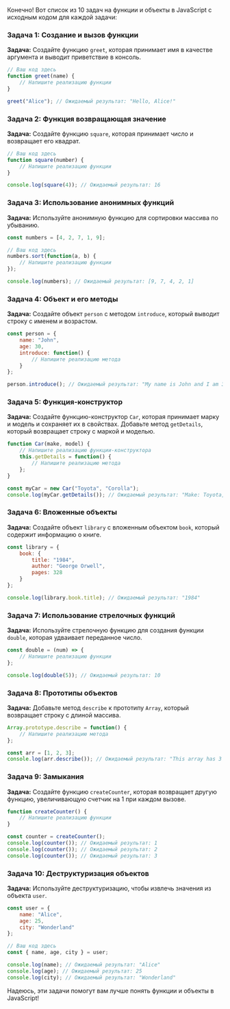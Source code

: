Конечно! Вот список из 10 задач на функции и объекты в JavaScript с исходным кодом для каждой задачи:

### Задача 1: Создание и вызов функции

**Задача:** Создайте функцию `greet`, которая принимает имя в качестве аргумента и выводит приветствие в консоль.

```javascript
// Ваш код здесь
function greet(name) {
    // Напишите реализацию функции
}

greet("Alice"); // Ожидаемый результат: "Hello, Alice!"
```

### Задача 2: Функция возвращающая значение

**Задача:** Создайте функцию `square`, которая принимает число и возвращает его квадрат.

```javascript
// Ваш код здесь
function square(number) {
    // Напишите реализацию функции
}

console.log(square(4)); // Ожидаемый результат: 16
```

### Задача 3: Использование анонимных функций

**Задача:** Используйте анонимную функцию для сортировки массива по убыванию.

```javascript
const numbers = [4, 2, 7, 1, 9];

// Ваш код здесь
numbers.sort(function(a, b) {
    // Напишите реализацию функции
});

console.log(numbers); // Ожидаемый результат: [9, 7, 4, 2, 1]
```

### Задача 4: Объект и его методы

**Задача:** Создайте объект `person` с методом `introduce`, который выводит строку с именем и возрастом.

```javascript
const person = {
    name: "John",
    age: 30,
    introduce: function() {
        // Напишите реализацию метода
    }
};

person.introduce(); // Ожидаемый результат: "My name is John and I am 30 years old."
```

### Задача 5: Функция-конструктор

**Задача:** Создайте функцию-конструктор `Car`, которая принимает марку и модель и сохраняет их в свойствах. Добавьте метод `getDetails`, который возвращает строку с маркой и моделью.

```javascript
function Car(make, model) {
    // Напишите реализацию функции-конструктора
    this.getDetails = function() {
        // Напишите реализацию метода
    };
}

const myCar = new Car("Toyota", "Corolla");
console.log(myCar.getDetails()); // Ожидаемый результат: "Make: Toyota, Model: Corolla"
```

### Задача 6: Вложенные объекты

**Задача:** Создайте объект `library` с вложенным объектом `book`, который содержит информацию о книге.

```javascript
const library = {
    book: {
        title: "1984",
        author: "George Orwell",
        pages: 328
    }
};

console.log(library.book.title); // Ожидаемый результат: "1984"
```

### Задача 7: Использование стрелочных функций

**Задача:** Используйте стрелочную функцию для создания функции `double`, которая удваивает переданное число.

```javascript
const double = (num) => {
    // Напишите реализацию функции
};

console.log(double(5)); // Ожидаемый результат: 10
```

### Задача 8: Прототипы объектов

**Задача:** Добавьте метод `describe` к прототипу `Array`, который возвращает строку с длиной массива.

```javascript
Array.prototype.describe = function() {
    // Напишите реализацию метода
};

const arr = [1, 2, 3];
console.log(arr.describe()); // Ожидаемый результат: "This array has 3 elements."
```

### Задача 9: Замыкания

**Задача:** Создайте функцию `createCounter`, которая возвращает другую функцию, увеличивающую счетчик на 1 при каждом вызове.

```javascript
function createCounter() {
    // Напишите реализацию функции
}

const counter = createCounter();
console.log(counter()); // Ожидаемый результат: 1
console.log(counter()); // Ожидаемый результат: 2
console.log(counter()); // Ожидаемый результат: 3
```

### Задача 10: Деструктуризация объектов

**Задача:** Используйте деструктуризацию, чтобы извлечь значения из объекта `user`.

```javascript
const user = {
    name: "Alice",
    age: 25,
    city: "Wonderland"
};

// Ваш код здесь
const { name, age, city } = user;

console.log(name); // Ожидаемый результат: "Alice"
console.log(age); // Ожидаемый результат: 25
console.log(city); // Ожидаемый результат: "Wonderland"
```

Надеюсь, эти задачи помогут вам лучше понять функции и объекты в JavaScript!
